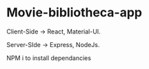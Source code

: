 # Movie-bibliotheca-app

 Client-Side ->  React, Material-UI.

 Server-SIde -> Express, NodeJs.
 
 NPM i to install dependancies
